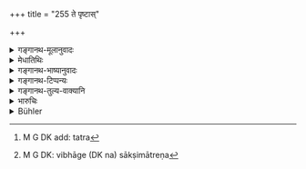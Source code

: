 +++
title = "255 ते पृष्टास्"

+++

<details><summary>गङ्गानथ-मूलानुवादः</summary>

The opinion that, on being questioned, they unanimously declare in regard to the boundary,—according to that he shall lay down the boundary, recording also the names of them all.—(255)
</details>

<details><summary>मेधातिथिः</summary>

**ते** साक्षिणो **यथा** यादृशं **निश्चयं** **ब्रूयुः** **स्मस्ताः** सर्व एव । न पुनर् वाक्यभेदोक्तौ न्यायः "द्वैधे च बहूनाम्" (य्ध् २.८०) इति । **निबध्नीयात्** पत्रके लिखेत् ।[^१६०] साक्षिणश् च नाम विभागेन[^१६१] ॥ ८.२५५ ॥


[^१६१]:
     M G DK: vibhāge (DK na) sākṣimātreṇa


[^१६०]:
     M G DK add: tatra
</details>

<details><summary>गङ्गानथ-भाष्यानुवादः</summary>

When the witnesses declare an opinion ‘*unanimously*’—all together; and there is no difference of opinion among them.

In the case of a difference of opinion, the opinion of a majority of them should be accepted.

‘*Lay down*’—write down upon a piece of paper;—as also the names of the witnesses.—(255).
</details>

<details><summary>गङ्गानथ-टिप्पन्यः</summary>

This verse is quoted in *Aparārka* (p. 759);—in *Mitākṣarā* (p. 152), to the effect that when the witnesses thus questioned unanimously declare the boundary point, the king shall, for fear of the settlement being forgotten, record this settlement in writing, setting forth therein all the boundary marks shown by them as also the names of the witnesses.

It is quoted in *Vivādaratnākara* (p. 205);—in *Kṛtyakalpataru* (111a);—and in *Vīramitrodaya* (Vyavahāra, 141a).
</details>

<details><summary>गङ्गानथ-तुल्य-वाक्यानि</summary>

**(verses 8.253-264)**

See Comparative notes for [Verse 8.253].
</details>

<details><summary>भारुचिः</summary>

निबन्धनं लेख्यम् अपि स्मरणार्थं तल् लिखेत् ॥ ८.२५४ ॥
</details>

<details><summary>Bühler</summary>

255	As they, being questioned, unanimously decide, even so he shall record the boundary (in writing), together with their names.
</details>
